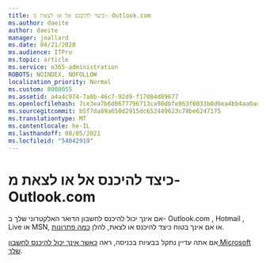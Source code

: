 ```yaml
---
title: כיצד להיכנס אל או לצאת מ- Outlook.com
ms.author: daeite
author: daeite
manager: joallard
ms.date: 04/21/2020
ms.audience: ITPro
ms.topic: article
ms.service: o365-administration
ROBOTS: NOINDEX, NOFOLLOW
localization_priority: Normal
ms.custom: 8000055
ms.assetid: a4a4c974-7a8b-46c7-92d9-f17084d89677
ms.openlocfilehash: 7ce3ea7b6d0677796713ca98dbfe863f6033b8d6ea4bb4aa0aef6a86df7ab119
ms.sourcegitcommit: b5f7da89a650d2915dc652449623c78be6247175
ms.translationtype: MT
ms.contentlocale: he-IL
ms.lasthandoff: 08/05/2021
ms.locfileid: "54042919"
---
```

# <a name="how-to-sign-in-to-or-out-of-outlookcom"></a>כיצד להיכנס אל או לצאת מ- Outlook.com

אם אינך יכול להיכנס לחשבון הדואר האלקטרוני שלך ב- Outlook.com , Hotmail , Live או MSN, או אם אינך בטוח כיצד להיכנס או לצאת, להלן [כמה פתרונות](https://go.microsoft.com/fwlink/p/?linkid=2005840).
  
אם אתה עדיין נתקל בבעיות בכניסה, ראה [כאשר אינך יכול להיכנס לחשבון Microsoft שלך](https://go.microsoft.com/fwlink/p/?linkid=837479).